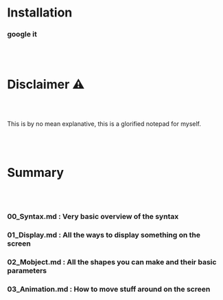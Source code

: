 # Installation



### google it

<br />
<br />

# Disclaimer ⚠

<br />
<br />

This is by no mean explanative, this is a glorified notepad for myself.


<br />
<br />

# Summary

<br />
<br />

### 00_Syntax.md : Very basic overview of the syntax

### 01_Display.md : All the ways to display something on the screen

### 02_Mobject.md : All the shapes you can make and their basic parameters

### 03_Animation.md : How to move stuff around on the screen

